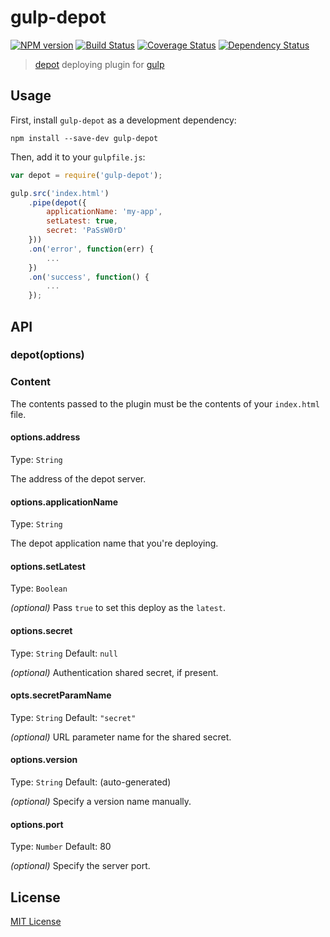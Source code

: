 # gulp-depot
[![NPM version][npm-image]][npm-url] [![Build Status][travis-image]][travis-url]  [![Coverage Status][coveralls-image]][coveralls-url] [![Dependency Status][depstat-image]][depstat-url]

> [depot](https://github.com/bosgood/depot) deploying plugin for [gulp](https://github.com/wearefractal/gulp)

## Usage

First, install `gulp-depot` as a development dependency:

```shell
npm install --save-dev gulp-depot
```

Then, add it to your `gulpfile.js`:

```javascript
var depot = require('gulp-depot');

gulp.src('index.html')
	.pipe(depot({
		applicationName: 'my-app',
		setLatest: true,
		secret: 'PaSsW0rD'
	}))
	.on('error', function(err) {
		...
	})
	.on('success', function() {
		...
	});
```

## API

### depot(options)

### Content

The contents passed to the plugin must be the contents of your `index.html` file.

#### options.address
Type: `String`

The address of the depot server.

#### options.applicationName
Type: `String`

The depot application name that you're deploying.

#### options.setLatest
Type: `Boolean`

*(optional)* Pass `true` to set this deploy as the `latest`.

#### options.secret
Type: `String`
Default: `null`

*(optional)* Authentication shared secret, if present.

#### opts.secretParamName
Type: `String`
Default: `"secret"`

*(optional)* URL parameter name for the shared secret.

#### options.version
Type: `String`
Default: (auto-generated)

*(optional)* Specify a version name manually.

#### options.port
Type: `Number`
Default: 80

*(optional)* Specify the server port.

## License

[MIT License](http://en.wikipedia.org/wiki/MIT_License)

[npm-url]: https://npmjs.org/package/gulp-depot
[npm-image]: https://badge.fury.io/js/gulp-depot.png

[travis-url]: http://travis-ci.org/bosgood/gulp-depot
[travis-image]: https://secure.travis-ci.org/bosgood/gulp-depot.png?branch=master

[coveralls-url]: https://coveralls.io/r/bosgood/gulp-depot
[coveralls-image]: https://coveralls.io/repos/bosgood/gulp-depot/badge.png

[depstat-url]: https://david-dm.org/bosgood/gulp-depot
[depstat-image]: https://david-dm.org/bosgood/gulp-depot.png
